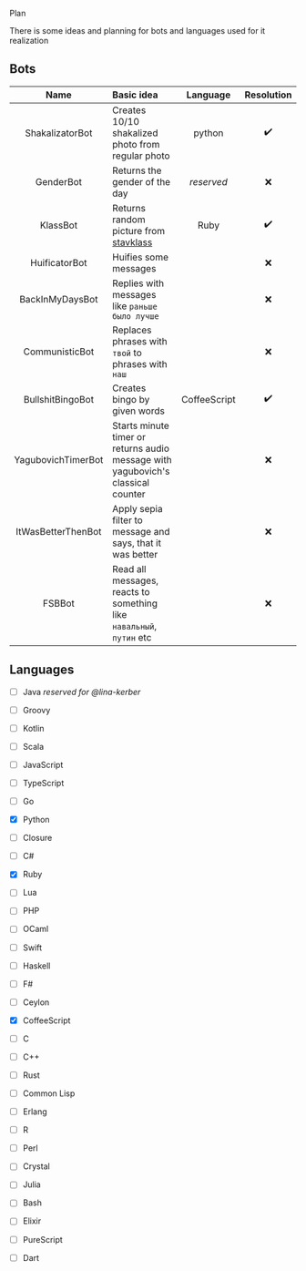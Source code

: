  Plan

There is some ideas and planning for bots and languages used for it realization

## Bots

| Name               | Basic idea                                                                       | Language     | Resolution |
| :---:              | :---                                                                             | :---:        | :---:      |
| ShakalizatorBot    | Creates 10/10 shakalized photo from regular photo                                | python       | :heavy_check_mark: |
| GenderBot          | Returns the gender of the day                                                    | *reserved*   | :x:        |
| KlassBot           | Returns random picture from [stavklass](http://stavklass.ru)                     | Ruby         | :heavy_check_mark: |
| HuificatorBot      | Huifies some messages                                                            |              | :x:        |
| BackInMyDaysBot    | Replies with messages like `раньше было лучше`                                   |              | :x:        |
| CommunisticBot     | Replaces phrases with `твой` to phrases with `наш`                               |              | :x:        |
| BullshitBingoBot   | Creates bingo by given words                                                     | CoffeeScript | :heavy_check_mark: |
| YagubovichTimerBot | Starts minute timer or returns audio message with yagubovich's classical counter |              | :x:        |
| ItWasBetterThenBot | Apply sepia filter to message and says, that it was better                       |              | :x:        |
| FSBBot             | Read all messages, reacts to something like `навальный`, `путин` etc             |              | :x:        |


## Languages

- [ ] Java *reserved for @lina-kerber*
- [ ] Groovy
- [ ] Kotlin
- [ ] Scala
- [ ] JavaScript
- [ ] TypeScript
- [ ] Go
- [x] Python
- [ ] Closure
- [ ] C#
- [x] Ruby
- [ ] Lua
- [ ] PHP
- [ ] OCaml
- [ ] Swift
- [ ] Haskell
- [ ] F#
- [ ] Ceylon
- [x] CoffeeScript
- [ ] C
- [ ] C++
- [ ] Rust
- [ ] Common Lisp
- [ ] Erlang
- [ ] R
- [ ] Perl
- [ ] Crystal
- [ ] Julia
- [ ] Bash
- [ ] Elixir
- [ ] PureScript
- [ ] Dart


